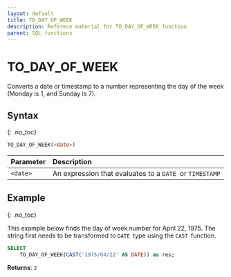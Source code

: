 ```yaml
---
layout: default
title: TO_DAY_OF_WEEK
description: Referece material for TO_DAY_OF_WEEK function
parent: SQL functions
---
```


# TO\_DAY\_OF\_WEEK

Converts a date or timestamp to a number representing the day of the week (Monday is 1, and Sunday is 7).

## Syntax
{: .no_toc}

```sql
TO_DAY_OF_WEEK(<date>)
```

| Parameter | Description                                             |
| :--------- | :------------------------------------------------------- |
| `<date>`  | An expression that evaluates to a `DATE `or `TIMESTAMP` |

## Example
{: .no_toc}

This example below finds the day of week number for April 22, 1975. The string first needs to be transformed to `DATE `type using the `CAST `function.

```sql
SELECT
    TO_DAY_OF_WEEK(CAST('1975/04/22' AS DATE)) as res;
```

**Returns**: `2`
